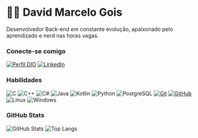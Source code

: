 # 👋🏻 David Marcelo Gois

Desenvolvedor Back-end em constante evolução, apaixonado pelo aprendizado e nerd nas horas vagas.

### Conecte-se comigo

[![Perfil DIO](https://img.shields.io/badge/-Meu%20Perfil%20na%20DIO-30A3DC?style=for-the-badge)](https://www.dio.me/users/davidmarcelo2015)
[![LinkedIn](https://img.shields.io/badge/-LinkedIn-000?style=for-the-badge&logo=linkedin&logoColor=30A3DC)](https://www.linkedin.com/in/david-marcelo-gois-351489205/)

### Habilidades
![C](https://img.shields.io/badge/C-00599C?style=for-the-badge&logo=c&logoColor=white) 
![C++](https://img.shields.io/badge/C%2B%2B-00599C?style=for-the-badge&logo=c%2B%2B&logoColor=white) 
![C#](https://img.shields.io/badge/C%23-239120?style=for-the-badge&logo=c-sharp&logoColor=white) 
![Java](https://img.shields.io/badge/java-%23ED8B00.svg?style=for-the-badge&logo=openjdk&logoColor=white)
![Kotlin](https://img.shields.io/badge/Kotlin-0095D5?&style=for-the-badge&logo=kotlin&logoColor=white) 
![Python](https://img.shields.io/badge/python-3670A0?style=for-the-badge&logo=python&logoColor=ffdd54) 
![PostgreSQL](https://img.shields.io/badge/PostgreSQL-000?style=for-the-badge&logo=postgresql) 
[![Git](https://img.shields.io/badge/Git-000?style=for-the-badge&logo=git&logoColor=E94D5F)](https://git-scm.com/doc)
[![GitHub](https://img.shields.io/badge/GitHub-000?style=for-the-badge&logo=github&logoColor=30A3DC)](https://docs.github.com/)
 ![Linux](https://img.shields.io/badge/Linux-000?style=for-the-badge&logo=linux&logoColor=FCC624) 
  ![Windows](https://img.shields.io/badge/Windows-000?style=for-the-badge&logo=windows&logoColor=2CA5E0) 

### GitHub Stats

![GitHub Stats](https://github-readme-stats.vercel.app/api?username=Severas&theme=transparent&bg_color=000&border_color=30A3DC&show_icons=true&icon_color=30A3DC&title_color=E94D5F&text_color=FFF)
![Top Langs](https://github-readme-stats-git-masterrstaa-rickstaa.vercel.app/api/top-langs/?username=Severas&layout=compact&bg_color=000&border_color=30A3DC&title_color=E94D5F&text_color=FFF)

